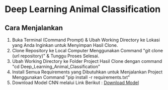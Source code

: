 # Deep Learning Animal Classification

## Cara Menjalankan
1. Buka Terminal (Command Prompt) & Ubah Working Directory ke Lokasi yang Anda Inginkan untuk Menyimpan Hasil Clone.
2. Clone Repository ke Local Computer Menggunakan Command "git clone (url repository)" & Tunggu Proses Selesai.
3. Ubah Working Directory ke Folder Project Hasil Clone dengan command "cd Deep_Learning_Animal_Classification"
4. Install Semua Requirements yang Dibutuhkan untuk Menjalankan Project Menggunakan Command "pip install -r requirements.txt"
5. Download Model CNN melalui Link Berikut : [Download Model](https://mikroskilacid-my.sharepoint.com/:u:/g/personal/211111669_students_mikroskil_ac_id/ESuPkiNjstlKktNcslvMeVcBh_S4yZ-mErbp_mPEv470iw?e=bUH08h)
